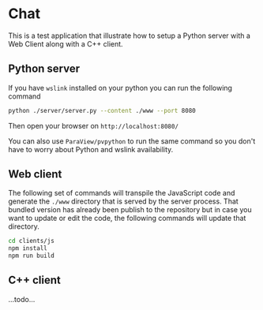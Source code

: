 # Chat

This is a test application that illustrate how to setup a Python server with a Web Client along with a C++ client.

## Python server

If you have `wslink` installed on your python you can run the following command

```sh
python ./server/server.py --content ./www --port 8080
```

Then open your browser on `http://localhost:8080/`

You can also use `ParaView/pvpython` to run the same command so you don't have to worry about Python and wslink availability.

## Web client

The following set of commands will transpile the JavaScript code and generate the `./www` directory that is served by the server process.
That bundled version has already been publish to the repository but in case you want to update or edit the code, the following commands will update that directory.

```sh
cd clients/js
npm install
npm run build
```

## C++ client

...todo...
